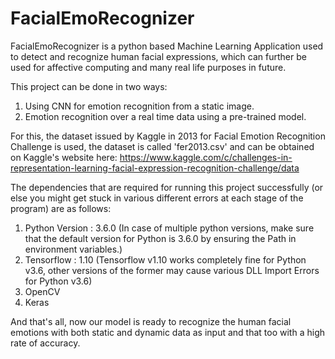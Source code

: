 # FacialEmoRecognizer
FacialEmoRecognizer is a python based Machine Learning Application used to detect and recognize human facial expressions, which can further be used for affective computing and many real life purposes in future.

This project can be done in two ways:
1. Using CNN for emotion recognition from a static image.
2. Emotion recognition over a real time data using a pre-trained model.

For this, the dataset issued by Kaggle in 2013 for Facial Emotion Recognition Challenge is used, the dataset is called 'fer2013.csv' and can be obtained on Kaggle's website here: https://www.kaggle.com/c/challenges-in-representation-learning-facial-expression-recognition-challenge/data

The dependencies that are required for running this project successfully (or else you might get stuck in various different errors at each stage of the program) are as follows:

1. Python Version : 3.6.0 (In case of multiple python versions, make sure that the default version for Python is 3.6.0 by ensuring the Path in environment variables.)
2. Tensorflow : 1.10 (Tensorflow v1.10 works completely fine for Python v3.6, other versions of the former may cause various DLL Import Errors for Python v3.6)
3. OpenCV
4. Keras

And that's all, now our model is ready to recognize the human facial emotions with both static and dynamic data as input and that too with a high rate of accuracy.
